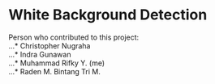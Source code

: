 # White Background Detection

Person who contributed to this project: <br />
...*	Christopher Nugraha<br />
...*	Indra Gunawan<br />
...*	Muhammad Rifky Y. (me)<br />
...*	Raden M. Bintang Tri M.